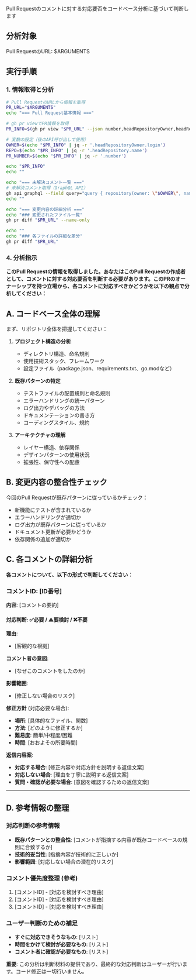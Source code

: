 Pull Requestのコメントに対する対応要否をコードベース分析に基づいて判断します

## 分析対象
Pull RequestのURL: $ARGUMENTS

## 実行手順

### 1. 情報取得と分析
```bash
# Pull RequestのURLから情報を取得
PR_URL="$ARGUMENTS"
echo "=== Pull Request基本情報 ==="

# gh pr viewでPR情報を取得
PR_INFO=$(gh pr view "$PR_URL" --json number,headRepositoryOwner,headRepository,title,author,state,headRefName,baseRefName,changedFiles,additions,deletions,createdAt)

# 変数の設定（後のAPI呼び出しで使用）
OWNER=$(echo "$PR_INFO" | jq -r '.headRepositoryOwner.login')
REPO=$(echo "$PR_INFO" | jq -r '.headRepository.name')
PR_NUMBER=$(echo "$PR_INFO" | jq -r '.number')

echo "$PR_INFO"
echo ""

echo "=== 未解決コメント一覧 ==="
# 未解決コメント取得（GraphQL API）
gh api graphql --field query="query { repository(owner: \"$OWNER\", name: \"$REPO\") { pullRequest(number: $PR_NUMBER) { reviewThreads(last: 100) { nodes { id isResolved comments(last: 10) { nodes { id body path line originalLine createdAt author { login } diffHunk } } } } } } }" | jq '.data.repository.pullRequest.reviewThreads.nodes | map(select(.isResolved == false)) | map(.comments.nodes) | flatten'
echo ""

echo "=== 変更内容の詳細分析 ==="
echo "### 変更されたファイル一覧"
gh pr diff "$PR_URL" --name-only

echo ""
echo "### 各ファイルの詳細な差分"
gh pr diff "$PR_URL"
```

### 4. 分析指示

**このPull Requestの情報を取得しました。あなたはこのPull Requestの作成者として、コメントに対する対応要否を判断する必要があります。このPRのオーナーシップを持つ立場から、各コメントに対応すべきかどうかを以下の観点で分析してください：**

## A. コードベース全体の理解

まず、リポジトリ全体を把握してください：

1. **プロジェクト構造の分析**
   - ディレクトリ構造、命名規則
   - 使用技術スタック、フレームワーク
   - 設定ファイル（package.json、requirements.txt、go.modなど）

2. **既存パターンの特定**
   - テストファイルの配置規則と命名規則
   - エラーハンドリングの統一パターン
   - ログ出力やデバッグの方法
   - ドキュメンテーションの書き方
   - コーディングスタイル、規約

3. **アーキテクチャの理解**
   - レイヤー構造、依存関係
   - デザインパターンの使用状況
   - 拡張性、保守性への配慮

## B. 変更内容の整合性チェック

今回のPull Requestが既存パターンに従っているかチェック：

- 新機能にテストが含まれているか
- エラーハンドリングが適切か
- ログ出力が既存パターンに従っているか
- ドキュメント更新が必要かどうか
- 依存関係の追加が適切か

## C. 各コメントの詳細分析

**各コメントについて、以下の形式で判断してください：**

### コメントID: [ID番号]
**内容**: [コメントの要約]

#### 対応判断: ✅必要 / ⚠️要検討 / ❌不要

**理由**:
- [客観的な根拠]

**コメント者の意図**:
- [なぜこのコメントをしたのか]

**影響範囲**:
- [修正しない場合のリスク]

**修正方針** (対応必要な場合):
- **場所**: [具体的なファイル、関数]
- **方法**: [どのように修正するか]
- **難易度**: 簡単/中程度/困難
- **時間**: [おおよその所要時間]

**返信内容案**:
- **対応する場合**: [修正内容や対応方針を説明する返信文案]
- **対応しない場合**: [理由を丁寧に説明する返信文案]
- **質問・確認が必要な場合**: [意図を確認するための返信文案]

---

## D. 参考情報の整理

### 対応判断の参考情報
- **既存パターンとの整合性**: [コメントが指摘する内容が既存コードベースの規則に合致するか]
- **技術的妥当性**: [指摘内容が技術的に正しいか]
- **影響範囲**: [対応しない場合の潜在的リスク]

### コメント優先度整理 (参考)
1. [コメントID] - [対応を検討すべき理由]
2. [コメントID] - [対応を検討すべき理由]  
3. [コメントID] - [対応を検討すべき理由]

### ユーザー判断のための補足
- **すぐに対応できそうなもの**: [リスト]
- **時間をかけて検討が必要なもの**: [リスト]
- **コメント者に確認が必要なもの**: [リスト]

**重要**: この分析は判断材料の提供であり、最終的な対応判断はユーザーが行います。コード修正は一切行いません。